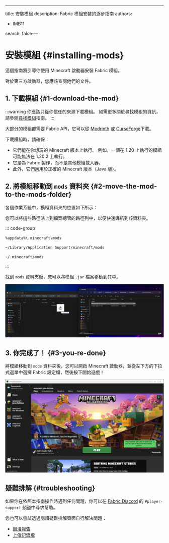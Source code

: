 ---
title: 安裝模組
description: Fabric 模組安裝的逐步指南
authors:
  - IMB11

search: false---

# 安裝模組 {#installing-mods}

這個指南將引導你使用 Minecraft 啟動器安裝 Fabric 模組。

對於第三方啟動器，您應該查閱他們的文件。

## 1. 下載模組 {#1-download-the-mod}

:::warning
你應該只從你信任的來源下載模組。 如需更多關於尋找模組的資訊，請參閱[尋找模組](./finding-mods.md)指南。
:::

大部分的模組都需要 Fabric API，它可以從 [Modrinth](https://modrinth.com/mod/fabric-api) 或 [CurseForge](https://curseforge.com/minecraft/mc-mods/fabric-api)下載。

下載模組時，請確保：

- 它們能在你想玩的 Minecraft 版本上執行。 例如，一個在 1.20 上執行的模組可能無法在 1.20.2 上執行。
- 它是為 Fabric 製作，而不是其他模組載入器。
- 此外，它們適用於正確的 Minecraft 版本（Java 版）。

## 2. 將模組移動到 `mods` 資料夾 {#2-move-the-mod-to-the-mods-folder}

各個作業系統中，模組資料夾的位置如下所示：

您可以將這些路徑貼上到檔案總管的路徑列中，以便快速導航到該資料夾。

::: code-group

```:no-line-numbers [Windows]
%appdata%\.minecraft\mods
```

```:no-line-numbers [macOS]
~/Library/Application Support/minecraft/mods
```

```:no-line-numbers [Linux]
~/.minecraft/mods
```

:::

找到 `mods` 資料夾後，您可以將模組 `.jar` 檔案移動到其中。

![mods 資料夾中已安裝的模組](/assets/players/installing-mods.png)

## 3. 你完成了！ {#3-you-re-done}

將模組移動到 `mods` 資料夾後，您可以開啟 Minecraft 啟動器，並從左下方的下拉式選單中選擇 Fabric 設定檔，然後按下開始遊戲！

![已選擇 Fabric 設定檔的 Minecraft 啟動器](/assets/players/installing-fabric/launcher-screen.png)

## 疑難排解 {#troubleshooting}

如果你在依照本指南操作時遇到任何問題，你可以在 [Fabric Discord](https://discord.gg/v6v4pMv) 的 `#player-support` 頻道中尋求幫助。

您也可以嘗試透過閱讀疑難排解頁面自行解決問題：

- [崩潰報告](./troubleshooting/crash-reports)
- [上傳記錄檔](./troubleshooting/uploading-logs)
